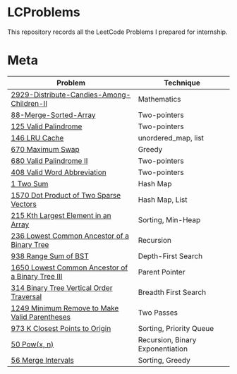 # LCProblems
This repository records all the LeetCode Problems I prepared for internship.


# Meta
| Problem | Technique |
|---------|-----------|
| [2929-Distribute-Candies-Among-Children-II](Meta/2929%20Distribute%20Candies%20Among%20Children%20II.md) | Mathematics  |
| [88-Merge-Sorted-Array](Meta/88%20Merge%20Sorted%20Array.md) | Two-pointers |
| [125 Valid Palindrome](Meta/125%20Valid%20Palindrome.md) | Two-pointers |
| [146 LRU Cache](Meta/146%20LRU%20Cache.md)| unordered_map, list |
| [670 Maximum Swap](Meta/670%20Maximum%20Swap.md) | Greedy |
| [680 Valid Palindrome II](Meta/680%20Valid%20Palindrome%20II.md) | Two-pointers |
| [408 Valid Word Abbreviation](Meta/408%20Valid%20Word%20Abbreviation.md) | Two-pointers |
| [1 Two Sum](Meta/1%20Two%20Sum.md) | Hash Map |
| [1570 Dot Product of Two Sparse Vectors](Meta/1570%20Dot%20Product%20of%20Two%20Sparse%20Vector.md) | Hash Map, List |
| [215 Kth Largest Element in an Array](Meta/215%20Kth%20Largest%20Element%20in%20an%20Array.md) | Sorting, Min-Heap |
| [236 Lowest Common Ancestor of a Binary Tree](Meta/236%20Lowest%20Common%20Ancestor%20of%20a%20Binary%20Tree.md) | Recursion |
| [938 Range Sum of BST](Meta/938%20Range%20Sum%20of%20BST.md) | Depth-First Search |
| [1650 Lowest Common Ancestor of a Binary Tree III](Meta/1650%20Lowest%20Common%20Ancestor%20of%20a%20Binary%20Tree%20III.md) | Parent Pointer |
| [314 Binary Tree Vertical Order Traversal](Meta/314%20Binary%20Tree%20Vertical%20Order%20Traversal.md) | Breadth First Search |
| [1249 Minimum Remove to Make Valid Parentheses](Meta/1249%20Minimum%20Remove%20to%20Make%20Valid%20Parentheses.md) | Two Passes |
| [973 K Closest Points to Origin](Meta/973%20K%20Closest%20Points%20to%20Origin.md) | Sorting, Priority Queue |
| [50 Pow(x, n)](Meta/50%20Pow_x_n.md) | Recursion, Binary Exponentiation |
| [56 Merge Intervals](Meta/56%20Merge%20Intervals.md) | Sorting, Greedy |

